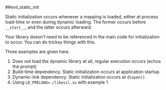 ##evil_static_init

Static initialization occurs whenever a mapping is loaded, either at process load-time or even during dynamic loading.  The former occurs before `__start__`, and the latter occurs afterward.

Your library doesn't need to be referenced in the main code for initialization to occur.  You can do tricksy things with this.


Three examples are given here.
1. Does not load the dynamic library at all, regular execution occurs (echos the prompt)
2. Build-time dependency.  Static initialization occurs at application startup.
3. Dynamic-link dependency.  Static initialization occurs at `dlopen()`.
4. Using `LD_PRELOAD=./libevil.so` with example 1
